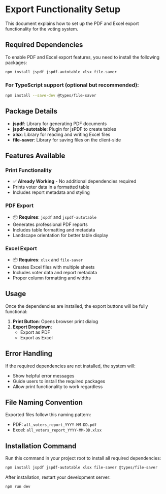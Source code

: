 # Export Functionality Setup

This document explains how to set up the PDF and Excel export functionality for the voting system.

## Required Dependencies

To enable PDF and Excel export features, you need to install the following packages:

```bash
npm install jspdf jspdf-autotable xlsx file-saver
```

### For TypeScript support (optional but recommended):

```bash
npm install --save-dev @types/file-saver
```

## Package Details

- **jspdf**: Library for generating PDF documents
- **jspdf-autotable**: Plugin for jsPDF to create tables
- **xlsx**: Library for reading and writing Excel files
- **file-saver**: Library for saving files on the client-side

## Features Available

### Print Functionality

- ✅ **Already Working** - No additional dependencies required
- Prints voter data in a formatted table
- Includes report metadata and styling

### PDF Export

- 📦 **Requires**: `jspdf` and `jspdf-autotable`
- Generates professional PDF reports
- Includes table formatting and metadata
- Landscape orientation for better table display

### Excel Export

- 📦 **Requires**: `xlsx` and `file-saver`
- Creates Excel files with multiple sheets
- Includes voter data and report metadata
- Proper column formatting and widths

## Usage

Once the dependencies are installed, the export buttons will be fully functional:

1. **Print Button**: Opens browser print dialog
2. **Export Dropdown**:
   - Export as PDF
   - Export as Excel

## Error Handling

If the required dependencies are not installed, the system will:

- Show helpful error messages
- Guide users to install the required packages
- Allow print functionality to work regardless

## File Naming Convention

Exported files follow this naming pattern:

- PDF: `all_voters_report_YYYY-MM-DD.pdf`
- Excel: `all_voters_report_YYYY-MM-DD.xlsx`

## Installation Command

Run this command in your project root to install all required dependencies:

```bash
npm install jspdf jspdf-autotable xlsx file-saver @types/file-saver
```

After installation, restart your development server:

```bash
npm run dev
```
